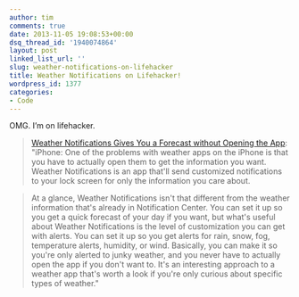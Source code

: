 ```yaml
---
author: tim
comments: true
date: 2013-11-05 19:08:53+00:00
dsq_thread_id: '1940074864'
layout: post
linked_list_url: ''
slug: weather-notifications-on-lifehacker
title: Weather Notifications on Lifehacker!
wordpress_id: 1377
categories:
- Code
---
```


OMG. I’m on lifehacker.

> [Weather Notifications Gives You a Forecast without Opening the
App](http://lifehacker.com/weather-notifications-gives-you-a-forecast-without-open-1458155902): "iPhone: One of the problems with weather apps on the iPhone
is that you have to actually open them to get the information you want.
Weather Notifications is an app that'll send customized notifications to your
lock screen for only the information you care about. 

>

> At a glance, Weather Notifications isn't that different from the weather
information that's already in Notification Center. You can set it up so you
get a quick forecast of your day if you want, but what's useful about Weather
Notifications is the level of customization you can get with alerts. You can
set it up so you get alerts for rain, snow, fog, temperature alerts, humidity,
or wind. Basically, you can make it so you're only alerted to junky weather,
and you never have to actually open the app if you don't want to. It's an
interesting approach to a weather app that's worth a look if you're only
curious about specific types of weather."
